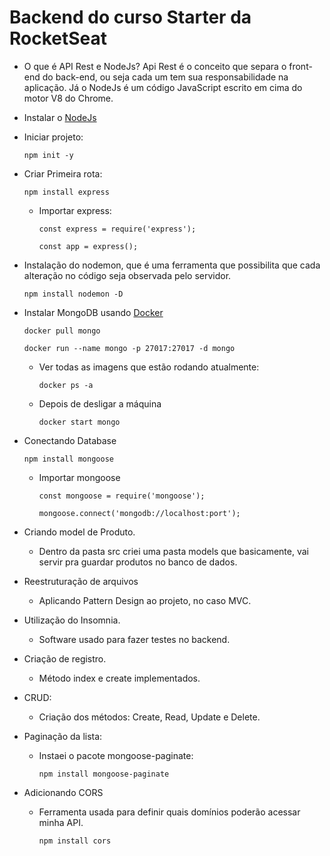 # Backend do curso Starter da RocketSeat

- O que é API Rest e NodeJs?
    Api Rest é o conceito que separa o front-end do back-end, ou seja cada um tem sua responsabilidade na aplicação. Já o NodeJs é um código JavaScript escrito em cima do motor V8 do Chrome.

- Instalar o [NodeJs](https://nodejs.org/en/)

- Iniciar projeto:
    ```Shell
    npm init -y
    ```

- Criar Primeira rota:

    ```Shell
    npm install express
    ```

    - Importar express:

        ```JS
        const express = require('express');

        const app = express();
        ``` 

- Instalação do nodemon, que é uma ferramenta que possibilita que cada alteração no código seja observada pelo servidor.

    ```Shell
    npm install nodemon -D
    ``` 

- Instalar MongoDB usando [Docker](https://docs.docker.com/install/linux/docker-ce/ubuntu/)
    ```Shell
    docker pull mongo

    docker run --name mongo -p 27017:27017 -d mongo
    ```
    
    - Ver todas as imagens que estão rodando atualmente:
        
        ```Shell
        docker ps -a
        ```
    - Depois de desligar a máquina
        ```Shell
        docker start mongo
        ```

- Conectando Database
    ```Shell
    npm install mongoose
    ```

    - Importar mongoose
        ```JS
        const mongoose = require('mongoose');

        mongoose.connect('mongodb://localhost:port');
        ``` 

- Criando model de Produto.
    - Dentro da pasta src criei uma pasta models que basicamente, vai servir pra guardar produtos no banco de dados.

- Reestruturação de arquivos
    - Aplicando Pattern Design ao projeto, no caso MVC.

- Utilização do Insomnia.
    - Software usado para fazer testes no backend.

- Criação de registro.
    - Método index e create implementados.

- CRUD:
    - Criação dos métodos: Create, Read, Update e Delete.

- Paginação da lista:

    - Instaei o pacote mongoose-paginate:
        ```Shell
        npm install mongoose-paginate
        ```

- Adicionando CORS
    - Ferramenta usada para definir quais domínios poderão acessar minha API.
        ```Shell
        npm install cors
        ```